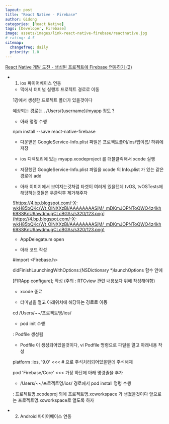 ```yaml
---
layout: post
title: "React Native - Firebase"
author: Gidong
categories: [React Native]
tags: [Developer, Firebase]
image: assets/images/link-react-native-firebase/reactnative.jpg
# rating: 4.5
sitemap:
  changefreq: daily
  priority: 1.0
---
```


[React Native 개발 도전 - 생성된 프로젝트에 Firebase 연동하기 (2)](http://cheonbrave.blogspot.com/2018/04/react-native-firebase-2.html)

- 1. ios 파이어베이스 연동

  - 맥에서 터미널 실행후 프로젝트 경로로 이동

  1강에서 생성한 프로젝트 폴더가 있을것이다

  예상되는 경로는.. /Users/{username}/myapp 정도 ?

  - 아래 명령 수행

  npm install --save react-native-firebase

  - 다운받은 GoogleService-Info.plist 파일은 프로젝트폴더/ios/앱이름/ 하위에 저장

  - ios 디렉토리에 있는 myapp.xcodeproject 를 더블클릭해서 xcode 실행

  - 저장했던 GoogleService-Info.plist 파일을 xcode 의 Info.plist 가 있는 같은경로에 add

  - 아래 이미지에서 보여지는것처럼 타겟이 여러게 있을탠데 tvOS, tvOSTests에 해당하는것들은 우클릭후 제거해주자

  ![https://4.bp.blogspot.com/-X-wkH85bQKc/Wt_OlNXXzBI/AAAAAAAASjM/_mDKmJOPNToQWO4z4kh69SSKnU9awdmugCLcBGAs/s320/123.png](https://4.bp.blogspot.com/-X-wkH85bQKc/Wt_OlNXXzBI/AAAAAAAASjM/_mDKmJOPNToQWO4z4kh69SSKnU9awdmugCLcBGAs/s320/123.png)

  - AppDelegate.m open

  - 아래 코드 작성

  #import <Firebase.h>

  didFinishLaunchingWithOptions:(NSDictionary \*)launchOptions 함수 안에

  [FIRApp configure]; 작성 (주의 : RTCview 관련 내용보다 위에 작성해야함)

  - xcode 종료

  - 터미널을 열고 아래위치에 해당하는 경로로 이동

  cd /Users/~~/프로젝트명/ios/

  - pod init 수행

  : Podfile 생성됨

  - Podfile 이 생성되어있을것이다, vi Podfile 명령으로 파일을 열고 아래내용 작성

  platform :ios, '9.0' <<< # 으로 주석처리되어있을탠데 주석해제

  pod 'Firebase/Core' <<< 가장 하단에 아래 명령줄을 추가

  - /Users/~~/프로젝트명/ios/ 경로에서 pod install 명령 수행

  : 프로젝트명.xcodeproj 외에 프로젝트명.xcworkspace 가 생겼을것이다 앞으로는 프로젝트명.xcworkspace로 열도록 하자

- 2. Android 파이어베이스 연동

